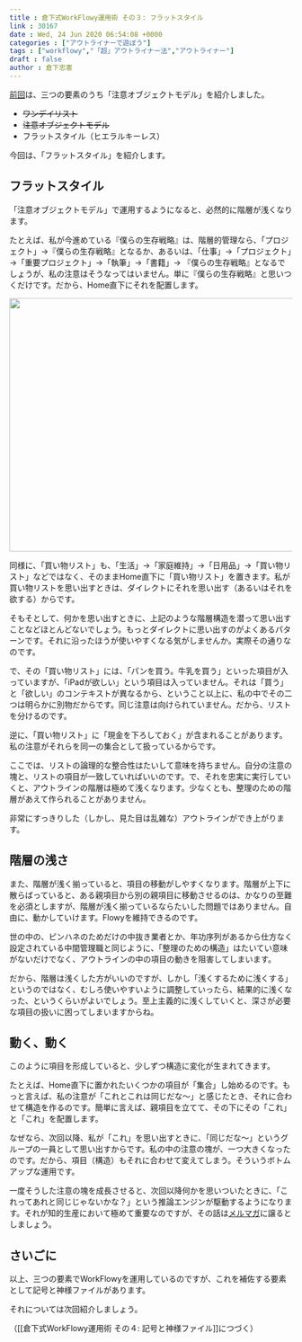 ```yaml
---
title : 倉下式WorkFlowy運用術 その３: フラットスタイル
link : 30167
date : Wed, 24 Jun 2020 06:54:08 +0000
categories : ["アウトライナーで遊ぼう"]
tags : ["workflowy","「超」アウトライナー法","アウトライナー"]
draft : false
author : 倉下忠憲
---
```


<a href="https://rashita.net/blog/?p=30161">前回</a>は、三つの要素のうち「注意オブジェクトモデル」を紹介しました。

* <del datetime="2020-06-24T06:48:53+00:00">ワンデイリスト</del>
* <del datetime="2020-06-24T06:48:53+00:00">注意オブジェクトモデル</del>
* フラットスタイル（ヒエラルキーレス） 

今回は、「フラットスタイル」を紹介します。

<h2>フラットスタイル </h2>

「注意オブジェクトモデル」で運用するようになると、必然的に階層が浅くなります。

たとえば、私が今進めている『僕らの生存戦略』は、階層的管理なら、「プロジェクト」→『僕らの生存戦略』となるか、あるいは、「仕事」→「プロジェクト」→「重要プロジェクト」→「執筆」→「書籍」→ 『僕らの生存戦略』となるでしょうが、私の注意はそうなってはいません。単に『僕らの生存戦略』と思いつくだけです。だから、Home直下にそれを配置します。

<a href="https://rashita.net/blog/?attachment_id=30168" rel="attachment wp-att-30168"><img src="https://rashita.net/blog/wp-content/uploads/2020/06/screenshot-10-700x451.png" alt="" width="700" height="451" class="alignnone size-large wp-image-30168" /></a>

同様に、「買い物リスト」も、「生活」→「家庭維持」→「日用品」→「買い物リスト」などではなく、そのままHome直下に「買い物リスト」を置きます。私が買い物リストを思い出すときは、ダイレクトにそれを思い出す（あるいはそれを欲する）からです。

そもそとして、何かを思い出すときに、上記のような階層構造を潜って思い出すことなどほとんどないでしょう。もっとダイレクトに思い出すのがよくあるパターンです。それに沿ったほうが使いやすくなる気がしませんか。実際その通りなのです。

で、その「買い物リスト」には、「パンを買う。牛乳を買う」といった項目が入っていますが、「iPadが欲しい」という項目は入っていません。それは「買う」と「欲しい」のコンテキストが異なるから、ということ以上に、私の中でその二つは明らかに別物だからです。同じ注意は向けられていません。だから、リストを分けるのです。

逆に、「買い物リスト」に「現金を下ろしておく」が含まれることがあります。私の注意がそれらを同一の集合として扱っているからです。

ここでは、リストの論理的な整合性はたいして意味を持ちません。自分の注意の塊と、リストの項目が一致していればいいのです。で、それを忠実に実行していくと、アウトラインの階層は極めて浅くなります。少なくとも、整理のための階層があえて作られることがありません。

非常にすっきりした（しかし、見た目は乱雑な）アウトラインができ上がります。

<h2>階層の浅さ</h2>

また、階層が浅く揃っていると、項目の移動がしやすくなります。階層が上下に散らばっていると、ある親項目から別の親項目に移動させるのは、かなりの至難を必須としますが、階層が浅く揃っているならたいした問題ではありません。自由に、動かしていけます。Flowyを維持できるのです。

世の中の、ピンハネのためだけの中抜き業者とか、年功序列があるから仕方なく設定されている中間管理職と同じように、「整理のための構造」はたいてい意味がないだけでなく、アウトラインの中の項目の動きを阻害してしまいます。

だから、階層は浅くした方がいいのですが、しかし「浅くするために浅くする」というのではなく、むしろ使いやすいように調整していったら、結果的に浅くなった、というくらいがよいでしょう。至上主義的に浅くしていくと、深さが必要な項目の扱いに困ってしまいますからね。

<h2>動く、動く</h2>

このように項目を形成していると、少しずつ構造に変化が生まれてきます。

たとえば、Home直下に置かれたいくつかの項目が「集合」し始めるのです。もっと言えば、私の注意が「これとこれは同じだな〜」と感じたとき、それに合わせて構造を作るのです。簡単に言えば、親項目を立てて、その下にその「これ」と「これ」を配置します。

なぜなら、次回以降、私が「これ」を思い出すときに、「同じだな〜」というグループの一員として思い出すからです。私の中の注意の塊が、一つ大きくなったのです。だから、項目（構造）もそれに合わせて変えてしまう。そういうボトムアップな運用です。

一度そうした注意の塊を成長させると、次回以降何かを思いついたときに、「これってあれと同じじゃないかな？」という推論エンジンが駆動するようになります。それが知的生産において極めて重要なのですが、その話は<a href="https://rashita.net/blog/?p=30161">メルマガ</a>に譲るとしましょう。

<h2>さいごに</h2>

以上、三つの要素でWorkFlowyを運用しているのですが、これを補佐する要素として記号と神様ファイルがあります。

それについては次回紹介しましょう。

（[[倉下式WorkFlowy運用術 その４: 記号と神様ファイル]]につづく）
